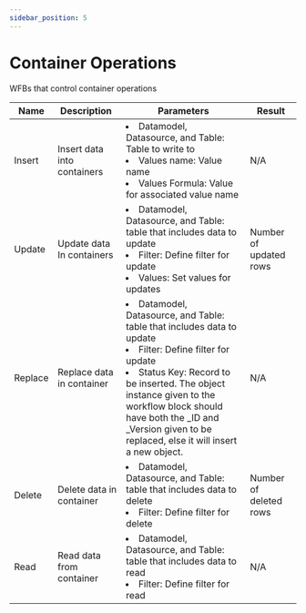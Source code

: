 ```yaml
---
sidebar_position: 5
---
```


# Container Operations

WFBs that control container operations

| Name    | Description                 | Parameters                                                                                                                                                                                                                                                                                                        | Result                 |
| ------- | --------------------------- | ----------------------------------------------------------------------------------------------------------------------------------------------------------------------------------------------------------------------------------------------------------------------------------------------------------------- | ---------------------- |
| Insert  | Insert data into containers | <li>Datamodel, Datasource, and Table: Table to write to</li><li>Values name: Value name</li><li>Values Formula: Value for associated value name</li>                                                                                                                                                              | N/A                    |
| Update  | Update data In containers   | <li>Datamodel, Datasource, and Table: table that includes data to update</li><li>Filter: Define filter for update</li><li>Values: Set values for updates</li>                                                                                                                                                     | Number of updated rows |
| Replace | Replace data in container   | <li>Datamodel, Datasource, and Table: table that includes data to update</li><li>Filter: Define filter for update</li><li>Status Key: Record to be inserted. The object instance given to the workflow block should have both the \_ID and \_Version given to be replaced, else it will insert a new object.</li> | N/A                    |
| Delete  | Delete data in container    | <li>Datamodel, Datasource, and Table: table that includes data to delete</li><li>Filter: Define filter for delete</li>                                                                                                                                                                                            | Number of deleted rows |
| Read    | Read data from container    | <li>Datamodel, Datasource, and Table: table that includes data to read</li><li>Filter: Define filter for read</li>                                                                                                                                                                                                | N/A                    |

